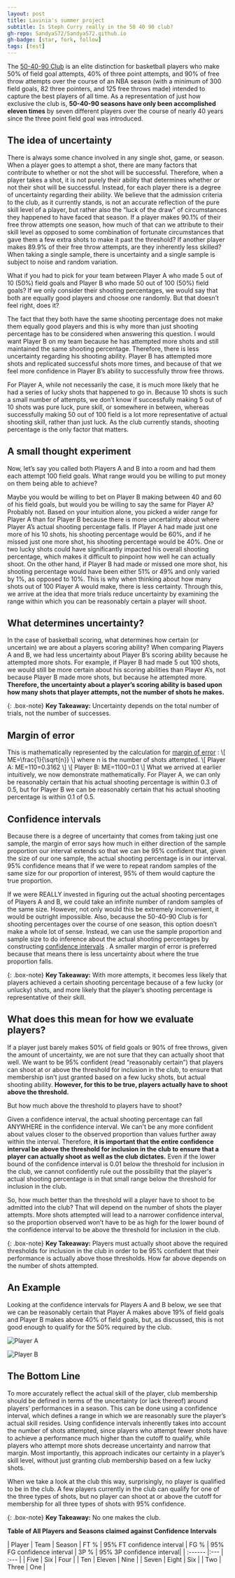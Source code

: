 ```yaml
---
layout: post
title: Lavinia's summer project
subtitle: Is Steph Curry really in the 50 40 90 club?
gh-repo: SandyaS72/SandyaS72.github.io
gh-badge: [star, fork, follow]
tags: [test]
---
```


The [50-40-90 Club](https://en.wikipedia.org/wiki/50%E2%80%9340%E2%80%9390_club) is an elite distinction for basketball players who make 50% of field goal attempts, 40% of three point attempts, and 90% of free throw attempts over the course of an NBA season (with a minimum of 300 field goals, 82 three pointers, and 125 free throws made) intended to capture the best players of all time. As a representation of just how exclusive the club is, **50-40-90 seasons have only been accomplished eleven times** by seven different players over the course of nearly 40 years since the three point field goal was introduced. 

## The idea of uncertainty

There is always some chance involved in any single shot, game, or season. When a player goes to attempt a shot, there are many factors that contribute to whether or not the shot will be successful. Therefore, when a player takes a shot, it is not purely their ability that determines whether or not their shot will be successful. Instead, for each player there is a degree of uncertainty regarding their ability. We believe that the admission criteria to the club, as it currently stands, is not an accurate reflection of the pure skill level of a player, but rather also the “luck of the draw” of circumstances they happened to have faced that season. If a player makes 90.1% of their free throw attempts one season, how much of that can we attribute to their skill level as opposed to some combination of fortunate circumstances that gave them a few extra shots to make it past the threshold? If another player makes 89.9% of their free throw attempts, are they inherently less skilled? When taking a single sample, there is uncertainty and a single sample is subject to noise and random variation. 
  
What if you had to pick for your team between Player A who made 5 out of 10 (50%) field goals and Player B who made 50 out of 100 (50%) field goals? If we only consider their shooting percentages, we would say that both are equally good players and choose one randomly. But that doesn’t feel right, does it? 

The fact that they both have the same shooting percentage does not make them equally good players and this is why more than just shooting percentage has to be considered when answering this question. I would want Player B on my team because he has attempted more shots and still maintained the same shooting percentage. Therefore, there is less uncertainty regarding his shooting ability. Player B has attempted more shots and replicated successful shots more times, and because of that we feel more confidence in Player B’s ability to successfully throw free throws.  

For Player A, while not necessarily the case, it is much more likely that he had a series of lucky shots that happened to go in. Because 10 shots is such a small number of attempts, we don’t know if successfully making 5 out of 10 shots was pure luck, pure skill, or somewhere in between, whereas successfully making 50 out of 100 field is a lot more representative of actual shooting skill, rather than just luck. As the club currently stands, shooting percentage is the only factor that matters.

## A small thought experiment

Now, let’s say you called both Players A and B into a room and had them each attempt 100 field goals. What range would you be willing to put money on them being able to achieve?

Maybe you would be willing to bet on Player B making between 40 and 60 of his field goals, but would you be willing to say the same for Player A? Probably not. Based on your intuition alone, you picked a wider range for Player A than for Player B because there is more uncertainty about where Player A’s actual shooting percentage falls. If Player A had made just one more of his 10 shots, his shooting percentage would be 60%, and if he missed just one more shot, his shooting percentage would be 40%. One or two lucky shots could have significantly impacted his overall shooting percentage, which makes it difficult to pinpoint how well he can actually shoot. On the other hand, if Player B had made or missed one more shot, his shooting percentage would have been either 51% or 49% and only varied by 1%, as opposed to 10%. This is why when thinking about how many shots out of 100 Player A would make, there is less certainty. Through this, we arrive at the idea that more trials reduce uncertainty by examining the range within which you can be reasonably certain a player will shoot. 

## What determines uncertainty?

In the case of basketball scoring, what determines how certain (or uncertain) we are about a players scoring ability? When comparing Players A and B, we had less uncertainty about Player B’s scoring ability because he attempted more shots. For example, if Player B had made 5 out 100 shots, we would still be more certain about his scoring abilities than Player A’s, not because Player B made more shots, but because he attempted more. **Therefore, the uncertainty about a player’s scoring ability is based upon how many shots that player attempts, not the number of shots he makes.** 

{: .box-note}
**Key Takeaway:** Uncertainty depends on the total number of trials, not the number of successes.

## Margin of error

This is mathematically represented by the calculation for [margin of error](https://en.wikipedia.org/wiki/Margin_of_error) :
	\\[ ME=\frac{1}{\sqrt{n}} \\]
where n is the number of shots attempted.
	\\[ Player  A: ME=110=0.3162 \\]
	\\[ Player  B: ME=1100=0.1 \\]
What we arrived at earlier intuitively, we now demonstrate mathematically. For Player A, we can only be reasonably certain that his actual shooting percentage is within 0.3 of 0.5, but for Player B we can be reasonably certain that his actual shooting percentage is within 0.1 of 0.5.

## Confidence intervals

Because there is a degree of uncertainty that comes from taking just one sample, the margin of error says how much in either direction of the sample proportion our interval extends so that we can be 95% confident that, given the size of our one sample, the actual shooting percentage is in our interval. 95% confidence means that if we were to repeat random samples of the same size for our proportion of interest, 95% of them would capture the true proportion. 

If we were REALLY invested in figuring out the actual shooting percentages of Players A and B, we could take an infinite number of random samples of the same size. However, not only would this be extremely inconvenient, it would be outright impossible. Also, because the 50-40-90 Club is for shooting percentages over the course of one season, this option doesn’t make a whole lot of sense. Instead, we can use the sample proportion and sample size to do inference about the actual shooting percentages by constructing [confidence intervals](https://en.wikipedia.org/wiki/Confidence_interval) . A smaller margin of error is preferred because that means there is less uncertainty about where the true proportion falls.

{: .box-note}
**Key Takeaway:** With more attempts, it becomes less likely that players achieved a certain shooting percentage because of a few lucky (or unlucky) shots, and more likely that the player’s shooting percentage is representative of their skill.

## What does this mean for how we evaluate players? 

If a player just barely makes 50% of field goals or 90% of free throws, given the amount of uncertainty, we are not sure that they can actually shoot that well. We want to be 95% confident (read “reasonably certain”) that players can shoot at or above the threshold for inclusion in the club, to ensure that membership isn’t just granted based on a few lucky shots, but actual shooting ability. **However, for this to be true, players actually have to shoot above the threshold.**

But how much above the threshold to players have to shoot?

Given a confidence interval, the actual shooting percentage can fall ANYWHERE in the confidence interval. We can't be any more confident about values closer to the observed proportion than values further away within the interval. Therefore, **it is important that the entire confidence interval be above the threshold for inclusion in the club to ensure that a player can actually shoot as well as the club dictates.** Even if the lower bound of the confidence interval is 0.01 below the threshold for inclusion in the club, we cannot confidently rule out the possibility that the player's actual shooting percentage is in that small range below the threshold for inclusion in the club. 

So, how much better than the threshold will a player have to shoot to be admitted into the club? That will depend on the number of shots the player attempts. More shots attempted will lead to a narrower confidence interval, so the proportion observed won’t have to be as high for the lower bound of the confidence interval to be above the threshold for inclusion in the club. 

{: .box-note}
**Key Takeaway:** Players must actually shoot above the required thresholds for inclusion in the club in order to be 95% confident that their performance is actually above those thresholds. How far above depends on the number of shots attempted.

## An Example

Looking at the confidence intervals for Players A and B below, we see that we can be reasonably certain that Player A makes above 19% of field goals and Player B makes above 40% of field goals, but, as discussed, this is not good enough to qualify for the 50% required by the club. 

![Player A](https://lh3.googleusercontent.com/JZi4BOAjDwbWkv5dP4VrBU5yszZK0CXyBXrtnx_3yintCOI8rDyuFUN733JSI31bXr3gMbQ9Mv1wgfaLUjv5nMCXKkMh4Q8iDWTKFT52GmJsRD3c0fI0GMfAnrH6hbtcyVmXrFh1=w2400)


![Player B](https://lh3.googleusercontent.com/0Jv_oPqwTic94Z7vGUbTggO5uk4GlHr5laI_zLynNOUI-OVp-d_PMOrUdVpnzzPaLvX1s_6L__G6E_FB72_c2jwiZPbSyu5TYIR7kpmWXnAKv0RVFCu6636-S_13lsBvORV5iWqI=w2400)

## The Bottom Line

To more accurately reflect the actual skill of the player, club membership should be defined in terms of the uncertainty (or lack thereof) around players’ performances in a season. This can be done using a confidence interval, which defines a range in which we are reasonably sure the player’s actual skill resides. Using confidence intervals inherently takes into account the number of shots attempted, since players who attempt fewer shots have to achieve a performance much higher than the cutoff to qualify, while players who attempt more shots decrease uncertainty and narrow that margin. Most importantly, this approach indicates our certainty in a player’s skill level, without just granting club membership based on a few lucky shots. 

When we take a look at the club this way, surprisingly, no player is qualified to be in the club. A few players currently in the club can qualify for one of the three types of shots, but no player can shoot at or above the cutoff for membership for all three types of shots with 95% confidence. 

{: .box-note}
**Key Takeaway:** No one makes the club.

**Table of All Players and Seasons claimed against Confidence Intervals**

| Player | Team | Season | FT % | 95% FT confidence interval | FG % | 95% FG confidence interval | 3P % | 95% 3P confidence interval|
| :------ |:--- | :--- |
| Five | Six | Four |
| Ten | Eleven | Nine |
| Seven | Eight | Six |
| Two | Three | One |
